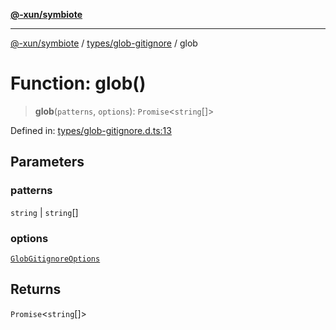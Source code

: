 [**@-xun/symbiote**](../../../README.md)

***

[@-xun/symbiote](../../../README.md) / [types/glob-gitignore](../README.md) / glob

# Function: glob()

> **glob**(`patterns`, `options`): `Promise`\<`string`[]\>

Defined in: [types/glob-gitignore.d.ts:13](https://github.com/Xunnamius/symbiote/blob/25135a1844b8500302680a71b90428852179ec2c/types/glob-gitignore.d.ts#L13)

## Parameters

### patterns

`string` | `string`[]

### options

[`GlobGitignoreOptions`](../type-aliases/GlobGitignoreOptions.md)

## Returns

`Promise`\<`string`[]\>
